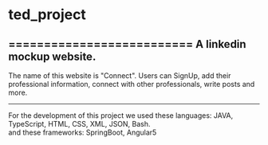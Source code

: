 # ted_project
==========================
A linkedin mockup website.
--------------------------------------------------

The name of this website is "Connect".
Users can SignUp, add their professional information, connect with other professionals, write posts and more.

-------------------------------------------------------------
For the development of this project we used these languages:
JAVA, TypeScript, HTML, CSS, XML, JSON, Bash.
<br>
and these frameworks:
SpringBoot, Angular5
